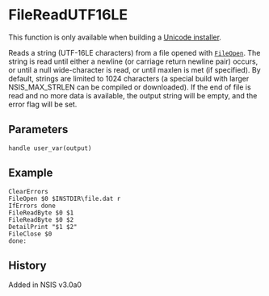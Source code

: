 # FileReadUTF16LE

This function is only available when building a [Unicode installer][1].

Reads a string (UTF-16LE characters) from a file opened with [`FileOpen`][2]. The string is read until either a newline (or carriage return newline pair) occurs, or until a null wide-character is read, or until maxlen is met (if specified). By default, strings are limited to 1024 characters (a special build with larger NSIS\_MAX\_STRLEN can be compiled or downloaded). If the end of file is read and no more data is available, the output string will be empty, and the error flag will be set.

## Parameters

    handle user_var(output)

## Example

    ClearErrors
    FileOpen $0 $INSTDIR\file.dat r
    IfErrors done
    FileReadByte $0 $1
    FileReadByte $0 $2
    DetailPrint "$1 $2"
    FileClose $0
    done:

## History

Added in NSIS v3.0a0

[1]: http://nsis.sourceforge.net/Docs/Chapter1.html#1.4
[2]: FileOpen.md

